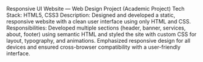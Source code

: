 Responsive UI Website — Web Design Project (Academic Project)
Tech Stack: HTML5, CSS3
Description: Designed and developed a static, responsive website with a clean user interface using only HTML and CSS.
Responsibilities:
Developed multiple sections (header, banner, services, about, footer) using semantic HTML and styled the site with custom CSS for layout, typography, and animations.
 Emphasized responsive design for all devices and ensured cross-browser compatibility with a user-friendly interface.
